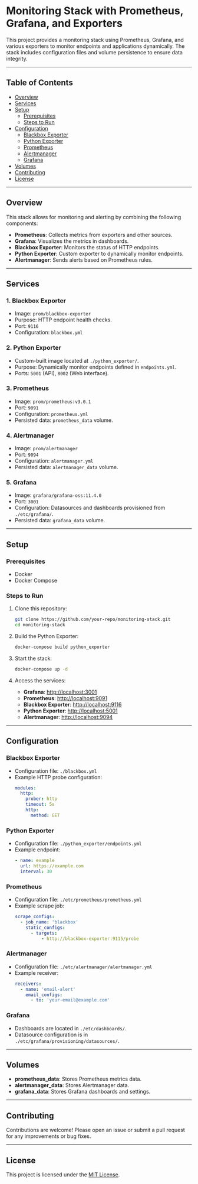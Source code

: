 # Monitoring Stack with Prometheus, Grafana, and Exporters

This project provides a monitoring stack using Prometheus, Grafana, and various exporters to monitor endpoints and applications dynamically. The stack includes configuration files and volume persistence to ensure data integrity.

---

## Table of Contents
- [Overview](#overview)
- [Services](#services)
- [Setup](#setup)
  - [Prerequisites](#prerequisites)
  - [Steps to Run](#steps-to-run)
- [Configuration](#configuration)
  - [Blackbox Exporter](#blackbox-exporter)
  - [Python Exporter](#python-exporter)
  - [Prometheus](#prometheus)
  - [Alertmanager](#alertmanager)
  - [Grafana](#grafana)
- [Volumes](#volumes)
- [Contributing](#contributing)
- [License](#license)

---

## Overview
This stack allows for monitoring and alerting by combining the following components:

- **Prometheus**: Collects metrics from exporters and other sources.
- **Grafana**: Visualizes the metrics in dashboards.
- **Blackbox Exporter**: Monitors the status of HTTP endpoints.
- **Python Exporter**: Custom exporter to dynamically monitor endpoints.
- **Alertmanager**: Sends alerts based on Prometheus rules.

---

## Services

### 1. **Blackbox Exporter**
- Image: `prom/blackbox-exporter`
- Purpose: HTTP endpoint health checks.
- Port: `9116`
- Configuration: `blackbox.yml`

### 2. **Python Exporter**
- Custom-built image located at `./python_exporter/`.
- Purpose: Dynamically monitor endpoints defined in `endpoints.yml`.
- Ports: `5001` (API), `8002` (Web interface).

### 3. **Prometheus**
- Image: `prom/prometheus:v3.0.1`
- Port: `9091`
- Configuration: `prometheus.yml`
- Persisted data: `prometheus_data` volume.

### 4. **Alertmanager**
- Image: `prom/alertmanager`
- Port: `9094`
- Configuration: `alertmanager.yml`
- Persisted data: `alertmanager_data` volume.

### 5. **Grafana**
- Image: `grafana/grafana-oss:11.4.0`
- Port: `3001`
- Configuration: Datasources and dashboards provisioned from `./etc/grafana/`.
- Persisted data: `grafana_data` volume.

---

## Setup

### Prerequisites
- Docker
- Docker Compose

### Steps to Run

1. Clone this repository:
   ```bash
   git clone https://github.com/your-repo/monitoring-stack.git
   cd monitoring-stack
   ```

2. Build the Python Exporter:
   ```bash
   docker-compose build python_exporter
   ```

3. Start the stack:
   ```bash
   docker-compose up -d
   ```

4. Access the services:
   - **Grafana**: [http://localhost:3001](http://localhost:3001)
   - **Prometheus**: [http://localhost:9091](http://localhost:9091)
   - **Blackbox Exporter**: [http://localhost:9116](http://localhost:9116)
   - **Python Exporter**: [http://localhost:5001](http://localhost:5001)
   - **Alertmanager**: [http://localhost:9094](http://localhost:9094)

---

## Configuration

### Blackbox Exporter
- Configuration file: `./blackbox.yml`
- Example HTTP probe configuration:
  ```yaml
  modules:
    http:
      prober: http
      timeout: 5s
      http:
        method: GET
  ```

### Python Exporter
- Configuration file: `./python_exporter/endpoints.yml`
- Example endpoint:
  ```yaml
  - name: example
    url: https://example.com
    interval: 30
  ```

### Prometheus
- Configuration file: `./etc/prometheus/prometheus.yml`
- Example scrape job:
  ```yaml
  scrape_configs:
    - job_name: 'blackbox'
      static_configs:
        - targets:
            - http://blackbox-exporter:9115/probe
  ```

### Alertmanager
- Configuration file: `./etc/alertmanager/alertmanager.yml`
- Example receiver:
  ```yaml
  receivers:
    - name: 'email-alert'
      email_configs:
        - to: 'your-email@example.com'
  ```

### Grafana
- Dashboards are located in `./etc/dashboards/`.
- Datasource configuration is in `./etc/grafana/provisioning/datasources/`.

---

## Volumes
- **prometheus_data**: Stores Prometheus metrics data.
- **alertmanager_data**: Stores Alertmanager data.
- **grafana_data**: Stores Grafana dashboards and settings.

---

## Contributing
Contributions are welcome! Please open an issue or submit a pull request for any improvements or bug fixes.

---

## License
This project is licensed under the [MIT License](LICENSE).
